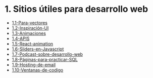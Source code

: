 # 1. Sitios útiles para desarrollo web



[comment]:STARTING_GENERATED_TOC

* [1.1-Para-vectores](<./content/1.1-Para-vectores.md>)
* [1.2-Inspiración-UI](<./content/1.2-Inspiración-UI.md>)
* [1.3-Animaciones](<./content/1.3-Animaciones.md>)
* [1.4-APIS](<./content/1.4-APIS.md>)
* [1.5-React-animation](<./content/1.5-React-animation.md>)
* [1.6-Sliders-en-Javascript](<./content/1.6-Sliders-en-Javascript.md>)
* [1.7-Podcast-sobre-desarrollo-web](<./content/1.7-Podcast-sobre-desarrollo-web.md>)
* [1.8-Páginas-para-practicar-SQL](<./content/1.8-Páginas-para-practicar-SQL.md>)
* [1.9-Hosting-de-email](<./content/1.9-Hosting-de-email.md>)
* [1.10-Ventanas-de-codigo](<./content/1.10-Ventanas-de-codigo.md>)

[comment]:ENDING_GENERATED_TOC